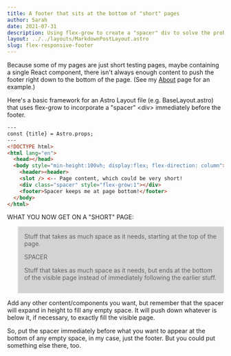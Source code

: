 ```yaml
---
title: A footer that sits at the bottom of "short" pages
author: Sarah
date: 2021-07-31
description: Using flex-grow to create a "spacer" div to solve the problem of a footer displaying halfway down a page when you don't have enough content to fill the entire height of the screen.
layout: ../../layouts/MarkdownPostLayout.astro
slug: flex-responsive-footer
---
```


Because some of my pages are just short testing pages, maybe containing a single React component, there isn't always enough content to push the footer right down to the bottom of the page. (See my [About](/about) page for an example.)

Here's a basic framework for an Astro Layout file (e.g. BaseLayout.astro) that uses flex-grow to incorporate a "spacer" \<div\> immediately before the footer.

```html
---
const {title} = Astro.props;
---
<!DOCTYPE html>
<html lang="en">
  <head></head>
  <body style="min-height:100vh; display:flex; flex-direction: column">
    <header><header>
    <slot /> <-- Page content, which could be very short!
    <div class="spacer" style="flex-grow:1"></div>
    <footer>Spacer keeps me at page bottom!</footer>
  </body>
</html>
```

WHAT YOU NOW GET ON A "SHORT" PAGE:

<blockquote style="background: lightgray; padding: 1em;">
Stuff that takes as much space as it needs, starting at the top of the page.

SPACER

Stuff that takes as much space as it needs, but ends at the bottom of the visible page instead of immediately following the earlier stuff.

</blockquote>

Add any other content/components you want, but remember that the spacer will expand in height to fill any empty space. It will push down whatever is below it, if necessary, to exactly fill the visible page.

So, put the spacer immediately before what you want to appear at the bottom of any empty space, in my case, just the footer. But you could put something else there, too.